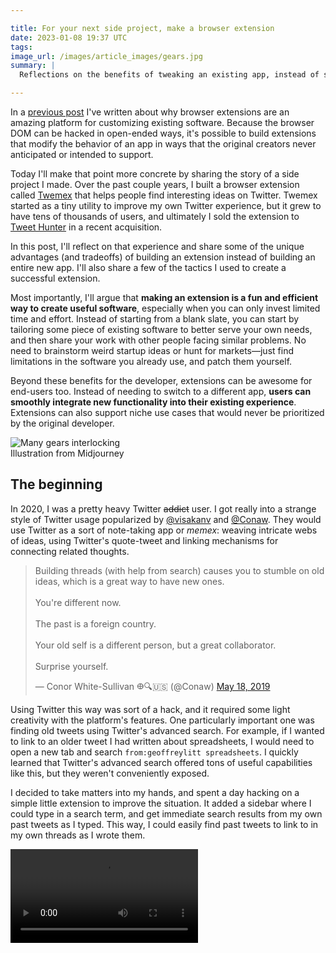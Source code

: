 ```yaml
---

title: For your next side project, make a browser extension
date: 2023-01-08 19:37 UTC
tags:
image_url: /images/article_images/gears.jpg
summary: |
  Reflections on the benefits of tweaking an existing app, instead of starting from scratch.

---
```


In a [previous post](/2019/07/29/browser-extensions.html) I've written about why browser extensions are an amazing platform for customizing existing software. Because the browser DOM can be hacked in open-ended ways, it's possible to build extensions that modify the behavior of an app in ways that the original creators never anticipated or intended to support.

Today I'll make that point more concrete by sharing the story of a side project I made. Over the past couple years, I built a browser extension called [Twemex](https://tweethunter.io/twemex) that helps people find interesting ideas on Twitter. Twemex started as a tiny utility to improve my own Twitter experience, but it grew to have tens of thousands of users, and ultimately I sold the extension to [Tweet Hunter](https://tweethunter.io/) in a recent acquisition.

In this post, I'll reflect on that experience and share some of the unique advantages (and tradeoffs) of building an extension instead of building an entire new app. I'll also share a few of the tactics I used to create a successful extension.

Most importantly, I'll argue that  **making an extension is a fun and efficient way to create useful software**, especially when you can only invest limited time and effort. Instead of starting from a blank slate, you can start by tailoring some piece of existing software to better serve your own needs, and then share your work with other people facing similar problems. No need to brainstorm weird startup ideas or hunt for markets—just find limitations in the software you already use, and patch them yourself.

Beyond these benefits for the developer, extensions can be awesome for end-users too. Instead of needing to switch to a different app, **users can smoothly integrate new functionality into their existing experience**. Extensions can also support niche use cases that would never be prioritized by the original developer.

<figure style="margin: 0;">
  <img src="/images/article_images/gears.jpg" alt="Many gears interlocking">
  <figcaption>Illustration from Midjourney</figcaption>
</figure>

##  The beginning

In 2020, I was a pretty heavy Twitter <s>addict</s> user. I got really into a strange style of Twitter usage popularized by [@visakanv](https://twitter.com/visakanv/status/1040450987754811392) and [@Conaw](https://twitter.com/Conaw/status/1129806786477772801). They would use Twitter as a sort of note-taking app or *memex*: weaving intricate webs of ideas, using Twitter's quote-tweet and linking mechanisms for connecting related thoughts.

<blockquote class="twitter-tweet"><p lang="en" dir="ltr">Building threads (with help from search) causes you to stumble on old ideas, which is a great way to have new ones.<br><br>You&#39;re different now. <br><br>The past is a foreign country. <br><br>Your old self is a different person, but a great collaborator.<br><br>Surprise yourself.</p>&mdash; Conor White-Sullivan 𐃏🔍🇺🇸 (@Conaw) <a href="https://twitter.com/Conaw/status/1129808596890341376?ref_src=twsrc%5Etfw">May 18, 2019</a></blockquote> <script async src="https://platform.twitter.com/widgets.js" charset="utf-8"></script>

Using Twitter this way was sort of a hack, and it required some light creativity with the platform's features. One particularly important one was finding old tweets using Twitter's advanced search. For example, if I wanted to link to an older tweet I had written about spreadsheets, I would need to open a new tab and search `from:geoffreylitt spreadsheets`. I quickly learned that Twitter's advanced search offered tons of useful capabilities like this, but they weren't conveniently exposed.

I decided to take matters into my hands, and spent a day hacking on a simple little extension to improve the situation. It added a sidebar where I could type in a search term, and get immediate search results from my own past tweets as I typed. This way, I could easily find past tweets to link to in my own threads as I wrote them.

<video src="/images/article_images/twemex/v0.mp4" autoplay=true controls=true loop=true />

The implementation was dead simple. All it did was prepend `from:<my username>` to the beginning of the search term and send requests to the search API used by the web client. I found that the search API was fast enough to power a live search experience as the user typed, even though this live search UX wasn't exposed anywhere in the Twitter client itself.

## Launch

After I used this tool for a few months and occassionally shared screenshots, a few people asked me if they could use it too. I shared the prototype, and through conversations with these early users, quickly got a bunch of ideas for more features to build on top of Twitter's search.

I added a few widgets that would respond to the active browsing context and passively show interesting context, without any interaction needed from the user. The most exciting one was "Highlights": a way to see the most-liked tweets from the account currently being viewed. This let you get a broader view of a new account, instead of just seeing their latest posts.

<img height="500px" src="/images/article_images/twemex/highlights.png" />

I also added a richer search keyword language which simplified the Twitter search keywords and made it easy to incorporate the current browsing context: for example, `/me` would search your own tweets, and `/user` would search within the tweets of the user currently being viewed.

One feature I found ridiculously useful was `/follows`, which would search tweets from people you follow. This let me treat Twitter as a personal search engine, where I could see opinions from people I trusted about any topic. This keyword was simply a shortcut for an existing Twitter search keyword, `filter:follows`—but saving the few extra keystrokes made a big difference in usability.

<img height="500px" src="/images/article_images/twemex/search.png" />

Once this initial feature set solidified enough, I got some buzz with a soft launch tweet, and expanded the beta to over 100 interested users. Everything was duct taped together: I posted the extension source on a Notion page and DM'd the link to people to sideload into their browsers.

In hindsight, this manual distribution strategy turned out to be a great idea, because **DMs were the perfect way to gather early feedback**. The majority of early users actually sent meaningful feedback, and I suspect it's because we already had a casual messaging channel opened when I originally sent the app. I also found that informal DMs were an efficient way of gathering feedback compared to calls or formal emails; I could easily keep conversations going with dozens of users without much overhead.

## Earning the pixels

Now that I had more users, my #1 priority was to "earn the pixels": that is, to make the extension feel native to Twitter, never cause glitches, and generally offer a high-quality experience. I wanted to make sure people never had a reason to disable the extension.

It turns out the bar for this is pretty high, because people have strong existing habits and expectations. I had to build my own copy of the Twitter UI for displaying tweets, and align it as closely as possible with the real UI. When Twemex was missing features like a retweet button, people would get confused because they expected things to behave just like the native UI.

Sometimes features that might be lower priority in a standalone app become critical in an extension. For example: consider dark mode. A brilliant white sidebar on a dark Twitter site looks ridiculous. Implementing color modes, and properly syncing with the user's display preferences on the Twitter page, was a non-negotiable feature for Twemex.

I was only working on Twemex as a side project, so I had limited time on nights and weekends to fix all this stuff. For a while, almost my entire development budget was spent on quality and polish, with essentially no feature development. I think that was the right call for providing a nice experience though. Luckily I didn't have any managers looking over my shoulder asking me to ship sellable features.

One thing that did help with earning the pixels in this case is that the real estate I was replacing on Twitter was the "What's happening" sidebar, which I (and apparently many other users) found pointless and actively distracting.

![](/images/article_images/twemex/useless.png)

Anyway, eventually things stabilized, and I shipped a proper public beta through the Chrome store. At this point a lot of people started really loving the Twemex experience. I got dozens of reviews like:

> Rapidly became one of my core features when browsing Twitter. Cuts through the noise and finds quality so well.

and

> I cannot believe how broken twitter feels *without* twemex

and

> If you aren't using @TwemexApp, you're using the "flip phone" version of Twitter.

Here's a short demo video of Twemex if you want to see more of the cool things it does. Notice how throughout the demo, it really feels like the extension is just part of the app:

<iframe width="100%" height="300px" src="https://www.youtube.com/embed/ORAFb0Lh7ys?start=2898" title="YouTube video player" frameborder="0" allow="accelerometer; autoplay; clipboard-write; encrypted-media; gyroscope; picture-in-picture; web-share" allowfullscreen></iframe>

## Growth + acquisition

Once the extension shipped, I didn't update it very much. I would occasionally fix bugs or make minor tweaks, but I didn't have time for any more, since I was busy with my day job of doing [research on user agency in computing](/#projects). I also made a little website for the tool, but didn't make any serious efforts at marketing...

...and yet, somehow, it kept growing on its own. Users were growing reliably around 10-15% per month; after a year or two, that had built up to over 20,000 users. (This is just Chrome's report of the number of users who have the extension installed; I didn't have analytics measuring any more detailed stats on activity.)

![](/images/article_images/twemex/growth.png)

From time to time I would think about getting more serious about the project, but I was busy with my research, and also wasn't willing to invest serious time without some kind of compensation. Many users had told me they would pay $5/month for the tool, so I contemplated making the product paid, but didn't love that option for users.

Then, in late 2022, a couple teams building Twitter-related products reached out to me with interest in acquiring the extension. I decided it was a good idea to sell, because a dedicated team could do a better job maintaining and growing the extension than I could with my spare time. I ended up selling it to [Tweet Hunter](https://tweethunter.io/).

I was particularly excited that they were longtime users of the extension and deeply understood its value. I was also happy that they planned to keep the existing functionality free, since they could use Twemex to help grow their existing product. Of course, the financial outcome was also helpful for me, since I'm currently a grad student foregoing a tech industry salary to do more speculative research.

## The benefits of extensions

Looking back on my work on Twemex, I'm struck by how *fun* and *efficient* it was as a project.

I didn't set out with ambitions of creating a widely used tool, I just started with a customization for myself. And I never gave Twemex much attention; it always remained a low-priority side project below other things. And yet, I was still able to create something valuable that other people benefited from. I credit a lot of these benefits to the fact that it was a browser extension rather than a standalone app.

Here are three key ways that extensions are nice for a side project:

### Easy to find an idea

Transformational ideas for software—the ones that could become huge businesses and change the world—are rare and hard to spot. Even when they do work out, they often take tremendous effort and require an appetite for risk.

In contrast, **incremental improvements to existing software are far easier to find**. If you're opinionated about software and have taste in design, every day spent in browser apps is guaranteed to yield a flood of small complaints, each of which could be the seed for an extension.

It's also totally okay if the complaints are quite niche or specific. My starting point for Twemex came from an esoteric usage pattern, and even after I added some more generic features, it's very far from having mass appeal. Twemex is used by something like 0.01% of Twitter's overall userbase, and that's perfectly fine.

Obviously, this line of thinking can only yield small improvements to existing tools, and it won't lead to the next big revolutionary thing. But sometimes little tweaks can make a big difference, and I find this to be an appropriate and humble mentality for a small side project.

### Easy operations

I had a strict rule for this project: **no operational stress**. This meant no servers, and no data storage.

The tool was shipped as a purely client-side browser extension, using Twitter's backend for search. I didn't have my own user accounts; the extension would just send requests from the user's browser using their authentication credentials.

I also avoided building any features that would require storing data on my end. Data is a liability; it requires careful handling to preserve privacy, and to avoid data loss. If I had built data storage features, I probably would have tried a [local-first](https://www.inkandswitch.com/local-first/) approach to avoid operational stress.

These rules made it far easier to keep the project running without investing much ongoing effort. Of course, these aren't necessarily reasonable constraints for a larger or more serious project, but they worked for this one.

### Easy growth

Getting people to use a new thing is hard, and getting them to keep using it is even harder.

The great news is, **with an extension, the flywheel isn't starting from scratch**. Once a user installed Twemex, they would automatically see the new sidebar whenever they visited Twitter. For the power users who were the most likely to use Twemex anyway, this meant that their existing habits would seamlessly grow to include Twemex.

Very often, people would tell me they had forgotten that Twemex wasn't part of Twitter itself. I think this also points to the benefits for users: would you rather have to learn a whole new interface, or just have your existing one seamlessly improved?

The flip side of this is that the extension has to earn the pixels. Any glitchiness or quality problems that would mess up the core Twitter experience would lead to an uninstall. Most of my time working on the extension went into making it feel native and removing any problems that would actively degrade from the experience.

In summary, building an extension gave me access to an easy idea, easy operations, and easy growth, relative to building a larger application. It still took careful design work and lots of iterations to reach a good product, but the leverage from the hours I put in was pretty high.

## The drawbacks

I also found that there are some key tradeoffs to grapple with in extension development.

### Platform risk

With any extension or plugin, there's always platform risk since you're building on top of someone else's app. This could range from day-to-day instability, to getting completely shut out or replaced by a first-party feature. Twitter in particular has an infamous history of treating third-party developers poorly.

Interestingly, Twemex doesn't actually use the official Twitter API, so it's subject to a different kind of risk than official third-party apps. On the one hand, there's no API key, and Twemex can access all the APIs used by the first-party client, which is super convenient. On the other hand, because it's building on an unofficial, reverse-engineered foundation, there are no guarantees at all about when things might change underneath.

Luckily, I didn't have too many issues, perhaps because Twitter didn't change its core features very much while I was working on the tool. I generally tried hard to minimize the coupling of my UI and Twitter's DOM, and did slightly fancy things in some things in service of reliability—for example, my code for detecting color themes from the site uses ranges of colors rather than exact hex values, to be resilient in case Twitter were to slightly tweak their colors.

In some ways though, maybe this platform risk can be an advantage for a side project. The platform risk might be too great to build a whole business on top of, but for a lower-stakes extension it's fine.

Another thing worth mentioning is that it's getting harder to engineer browser extensions well as web frontends become compiled artifacts that are ever further removed from their original source code. Semantic CSS classes are mostly gone these days; stably addressing UI elements is hard.

### The Chrome extension platform is flawed

I'm used to building web applications where you can ship an update anytime, especially when something is broken.

In contrast, I found that distribution is miserable on the extension platform. Reaching most users requires going through the Chrome Web Store, which has an opaque manual review process that can take anywhere from a couple hours to a few weeks. Not being able to ship updates quickly meant I had to be far more diligent about QAing releases.

It seems like Chrome may be improving this situation recently but it's hard to tell. I found it really helpful being in [Taylor Nieman's Slack channel for browser extension devs](https://twitter.com/Taylor_Nieman/status/1298997634586222598) to ask for advice and generally commiserate.

There's also been a ton of angst recently around the move to a new extension format, Manifest V3, which has also been [delayed](https://developer.chrome.com/blog/more-mv2-transition/) due to some of the turmoil. I won't go into the details here, but the overall impression I get is of a platform with tremendous potential, but somewhat disorganized and neglected under current management.

## Conclusion

Software should be a malleable medium, where anyone can edit their tools to better fit their personal needs. The laws of physics aren't relevant here; all we need is to find ways to architect systems in such a way that they can be tweaked at runtime, and give everyone the tools to do so.

Beyond the pragmatic efficiency benefits of building a browser extension, I would argue that it's **simply more fun to engage with the digital world in a read-write way**, to see a problem and actually consider it fixable by tweaking from the outside.

So, if you're a programmer: the next time you come across an annoying problem on a web app frontend, maybe consider writing a browser extension to make it better, and then share it so that other people can benefit too.

## Related

- I gave a talk called [Using Twitter to Cultivate Ideas](https://youtu.be/ORAFb0Lh7ys?t=2481), where I went into more depth on some of the philosophy behind Twemex.
- I've written before about the [promise of browser extensions](/2019/07/29/browser-extensions.html) as a platform, and democratizing the power of extensions
- I'm excited about [Arc Boosts](https://www.youtube.com/watch?v=53KQ2wUZG2s), an attempt to integrate user scripting and customization deeply into a new web browser
- A Twemex user recorded [a nice demo](https://www.youtube.com/watch?v=FoDQnrx1ZpU) showing off and reviewing the extension in more depth